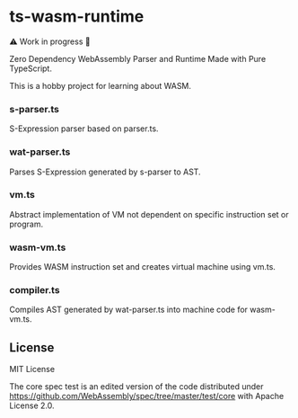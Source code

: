 # ts-wasm-runtime

⚠️ Work in progress 🚧

Zero Dependency WebAssembly Parser and Runtime Made with Pure TypeScript.

This is a hobby project for learning about WASM.

### s-parser.ts

S-Expression parser based on parser.ts.

### wat-parser.ts

Parses S-Expression generated by s-parser to AST.

### vm.ts

Abstract implementation of VM not dependent on specific instruction set or program.

### wasm-vm.ts

Provides WASM instruction set and creates virtual machine using vm.ts.

### compiler.ts

Compiles AST generated by wat-parser.ts into machine code for wasm-vm.ts.

## License

MIT License

The core spec test is an edited version of the code distributed under https://github.com/WebAssembly/spec/tree/master/test/core with Apache License 2.0.
